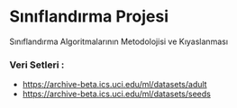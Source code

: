 # Sınıflandırma  Projesi

Sınıflandırma Algoritmalarının Metodolojisi ve Kıyaslanması

### Veri Setleri :
  * https://archive-beta.ics.uci.edu/ml/datasets/adult
  * https://archive-beta.ics.uci.edu/ml/datasets/seeds
